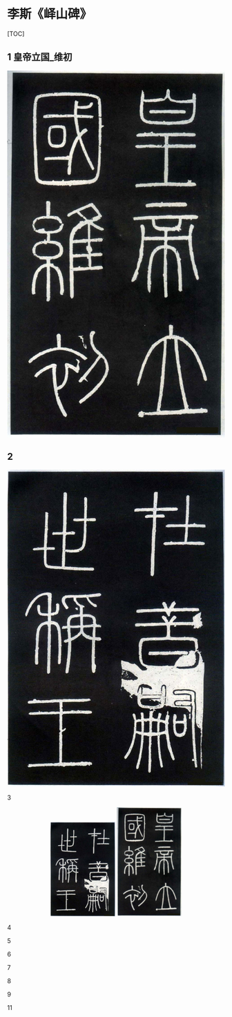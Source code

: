 # 李斯《峄山碑》

[TOC]



## 1 皇帝立国_维初

![1_皇帝立国_维初](李斯_峄山碑_img/1_皇帝立国_维初.jpg)







## 2

![2_在昔_嗣世称王](李斯_峄山碑_img/2_在昔_嗣世称王.jpg)





3



<div align="center">
    <img width="150" height="auto" src="李斯_峄山碑_img/2_在昔_嗣世称王.jpg"/>
    <img width="150" height="auto" src="李斯_峄山碑_img/1_皇帝立国_维初.jpg"/>
</div>

4







5







6







7







8







9







11



















